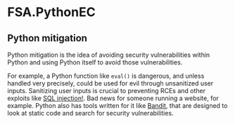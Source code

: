 # FSA.PythonEC

## Python mitigation

Python mitigation is the idea of avoiding security vulnerabilities within Python and using Python itself to avoid those vulnerabilities.

For example, a Python function like `eval()` is dangerous, and unless handled very precisely, could be used for evil through unsanitized user inputs. Sanitizing user inputs is crucial to preventing RCEs and other exploits like [SQL injection!](https://en.wikipedia.org/wiki/SQL_injection). Bad news for someone running a website, for example. Python also has tools written for it like [Bandit](https://bandit.readthedocs.io/en/latest/), that are designed to look at static code and search for security vulnerabilities. 